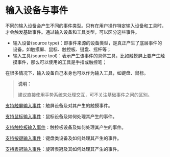 # 输入设备与事件
<!--Kit: ArkUI-->
<!--Subsystem: ArkUI-->
<!--Owner: @jiangtao92-->
<!--SE: @piggyguy-->
<!--TSE: @songyanhong-->

不同的输入设备会产生不同的事件类型。只有在用户操作特定输入设备和工具时，才会触发基础事件。通过输入设备和工具类型，可以区分这些事件。

- 输入设备(source type)：即事件来源的设备类型，是真正产生了底层事件的设备，如触摸屏、鼠标、触控板、键盘、摇杆等；
- 输入工具(source tool)：表示产生该事件的具体工具，比如触摸屏上要产生触摸事件，那么可以使用的工具是手指或触控笔；
 
在很多情况下，输入设备自己本身也可以作为输入工具，如键盘、鼠标。

>  **说明：** 
>
> 建议直接使用手势系统来处理交互，可不关注基础事件之间的区别。


[支持触屏输入事件](./arkts-interaction-development-guide-touch-screen.md)：触屏设备及对其产生的触摸事件。

[支持鼠标输入事件](./arkts-interaction-development-guide-mouse.md)：鼠标设备及如何处理其产生的事件。

[支持触控板输入事件](./arkts-interaction-development-guide-touchpad.md)：触控板设备及如何处理其产生的事件。

[支持按键输入事件](./arkts-interaction-development-guide-keyboard.md)：键盘类设备及如何处理其产生的事件。

[支持表冠输入事件](./arkts-common-events-crown-event.md)：旋转表冠及其如何处理其产生的事件。
